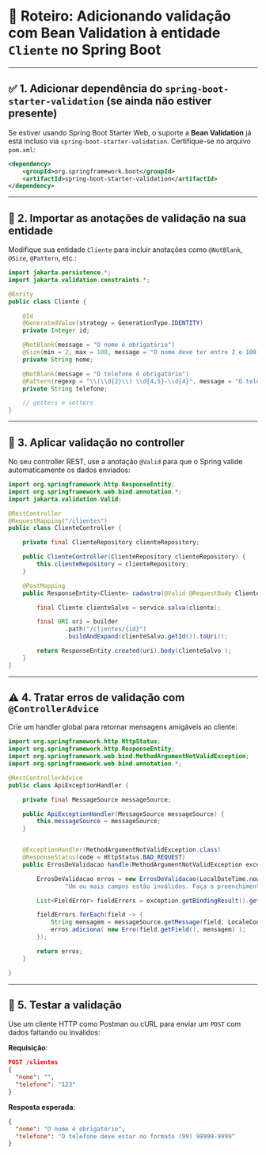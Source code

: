 
# 🧭 Roteiro: Adicionando validação com Bean Validation à entidade `Cliente` no Spring Boot

---

## ✅ 1. Adicionar dependência do `spring-boot-starter-validation` (se ainda não estiver presente)

Se estiver usando Spring Boot Starter Web, 
o suporte a **Bean Validation** já está incluso via 
`spring-boot-starter-validation`. 
Certifique-se no arquivo `pom.xml`:

```xml
<dependency>
    <groupId>org.springframework.boot</groupId>
    <artifactId>spring-boot-starter-validation</artifactId>
</dependency>
```

---

## 🧩 2. Importar as anotações de validação na sua entidade

Modifique sua entidade `Cliente` para incluir anotações como `@NotBlank`, `@Size`, `@Pattern`, etc.:

```java
import jakarta.persistence.*;
import jakarta.validation.constraints.*;

@Entity
public class Cliente {

    @Id
    @GeneratedValue(strategy = GenerationType.IDENTITY)
    private Integer id;

    @NotBlank(message = "O nome é obrigatório")
    @Size(min = 2, max = 100, message = "O nome deve ter entre 2 e 100 caracteres")
    private String nome;

    @NotBlank(message = "O telefone é obrigatório")
    @Pattern(regexp = "\\(\\d{2}\\) \\d{4,5}-\\d{4}", message = "O telefone deve estar no formato (99) 99999-9999")
    private String telefone;

    // getters e setters
}
```

---

## 🧾 3. Aplicar validação no controller

No seu controller REST, use a anotação `@Valid` para que o Spring valide automaticamente os dados enviados:

```java
import org.springframework.http.ResponseEntity;
import org.springframework.web.bind.annotation.*;
import jakarta.validation.Valid;

@RestController
@RequestMapping("/clientes")
public class ClienteController {

    private final ClienteRepository clienteRepository;

    public ClienteController(ClienteRepository clienteRepository) {
        this.clienteRepository = clienteRepository;
    }

    @PostMapping
    public ResponseEntity<Cliente> cadastro(@Valid @RequestBody Cliente cliente, UriComponentsBuilder builder ) {

        final Cliente clienteSalvo = service.salva(cliente);

        final URI uri = builder
                .path("/clientes/{id}")
                .buildAndExpand(clienteSalvo.getId()).toUri();

        return ResponseEntity.created(uri).body(clienteSalvo );
    }
}
```

---

## ⚠️ 4. Tratar erros de validação com `@ControllerAdvice`

Crie um handler global para retornar mensagens amigáveis ao cliente:

```java
import org.springframework.http.HttpStatus;
import org.springframework.http.ResponseEntity;
import org.springframework.web.bind.MethodArgumentNotValidException;
import org.springframework.web.bind.annotation.*;

@RestControllerAdvice
public class ApiExceptionHandler {

    private final MessageSource messageSource;

    public ApiExceptionHandler(MessageSource messageSource) {
        this.messageSource = messageSource;
    }


    @ExceptionHandler(MethodArgumentNotValidException.class)
    @ResponseStatus(code = HttpStatus.BAD_REQUEST)
    public ErrosDeValidacao handle(MethodArgumentNotValidException exception) {

        ErrosDeValidacao erros = new ErrosDeValidacao(LocalDateTime.now(),
                "Um ou mais campos estão inválidos. Faça o preenchimento correto e tente novamente");

        List<FieldError> fieldErrors = exception.getBindingResult().getFieldErrors();

        fieldErrors.forEach(field -> {
            String mensagem = messageSource.getMessage(field, LocaleContextHolder.getLocale());
            erros.adiciona( new Erro(field.getField(), mensagem) );
        });

        return erros;
    }

}
```

---

## 🧪 5. Testar a validação

Use um cliente HTTP como Postman ou cURL para enviar um `POST` com dados faltando ou inválidos:

**Requisição**:

```json
POST /clientes
{
  "nome": "",
  "telefone": "123"
}
```

**Resposta esperada**:

```json
{
  "nome": "O nome é obrigatório",
  "telefone": "O telefone deve estar no formato (99) 99999-9999"
}
```

